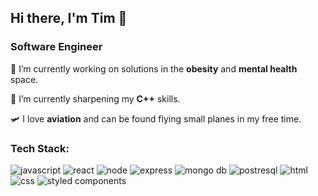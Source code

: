 ## Hi there, I'm Tim 👋

### Software Engineer

🔭 I’m currently working on solutions in the **obesity** and **mental health** space.

🌱 I’m currently sharpening my **C++** skills.

🛩 I love **aviation** and can be found flying small planes in my free time.

<h3 align="left">Tech Stack:</h3>
<p align="left"> <img src="https://img.shields.io/badge/JavaScript-F7DF1E?style=for-the-badge&logo=JavaScript&logoColor=white" alt="javascript" /> <img src="https://img.shields.io/badge/React-20232A?style=for-the-badge&logo=react&logoColor=61DAFB" alt="react" /> <img src="https://img.shields.io/badge/Node.js-43853D?style=for-the-badge&logo=node.js&logoColor=white" alt="node" /> <img src="https://img.shields.io/badge/Express.js-404D59?style=for-the-badge
" alt="express" /> <img src="https://img.shields.io/badge/MongoDB-4EA94B?style=for-the-badge&logo=mongodb&logoColor=white
" alt="mongo db" /> <img src="https://img.shields.io/badge/PostgreSQL-316192?style=for-the-badge&logo=postgresql&logoColor=white
" alt="postresql" /> <img src="https://img.shields.io/badge/HTML-239120?style=for-the-badge&logo=html5&logoColor=white
" alt="html" /> <img src="https://img.shields.io/badge/CSS-239120?&style=for-the-badge&logo=css3&logoColor=white
" alt="css" /> <img src="https://img.shields.io/badge/styled--components-DB7093?style=for-the-badge&logo=styled-components&logoColor=white
" alt="styled components" /> </p>
